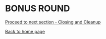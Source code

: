 # BONUS ROUND


[Proceed to next section - Closing and Cleanup](../6_closing_and_clean_up/README.md)

[Back to home page](../README.md)